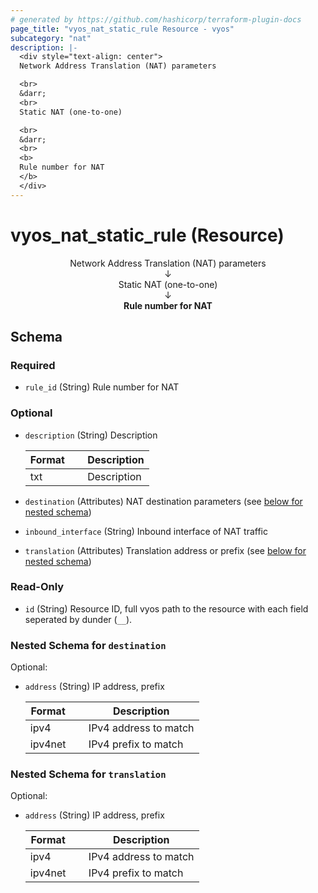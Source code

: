 ```yaml
---
# generated by https://github.com/hashicorp/terraform-plugin-docs
page_title: "vyos_nat_static_rule Resource - vyos"
subcategory: "nat"
description: |-
  <div style="text-align: center">
  Network Address Translation (NAT) parameters

  <br>
  &darr;
  <br>
  Static NAT (one-to-one)

  <br>
  &darr;
  <br>
  <b>
  Rule number for NAT
  </b>
  </div>
---
```


# vyos_nat_static_rule (Resource)

<div style="text-align: center">
Network Address Translation (NAT) parameters

<br>
&darr;
<br>
Static NAT (one-to-one)

<br>
&darr;
<br>
<b>
Rule number for NAT
</b>
</div>



<!-- schema generated by tfplugindocs -->
## Schema

### Required

- `rule_id` (String) Rule number for NAT

### Optional

- `description` (String) Description

    |  Format  &emsp;|  Description  |
    |----------------|---------------|
    |  txt     &emsp;|  Description  |
- `destination` (Attributes) NAT destination parameters (see [below for nested schema](#nestedatt--destination))
- `inbound_interface` (String) Inbound interface of NAT traffic
- `translation` (Attributes) Translation address or prefix (see [below for nested schema](#nestedatt--translation))

### Read-Only

- `id` (String) Resource ID, full vyos path to the resource with each field seperated by dunder (`__`).

<a id="nestedatt--destination"></a>
### Nested Schema for `destination`

Optional:

- `address` (String) IP address, prefix

    |  Format   &emsp;|  Description            |
    |-----------------|-------------------------|
    |  ipv4     &emsp;|  IPv4 address to match  |
    |  ipv4net  &emsp;|  IPv4 prefix to match   |


<a id="nestedatt--translation"></a>
### Nested Schema for `translation`

Optional:

- `address` (String) IP address, prefix

    |  Format   &emsp;|  Description            |
    |-----------------|-------------------------|
    |  ipv4     &emsp;|  IPv4 address to match  |
    |  ipv4net  &emsp;|  IPv4 prefix to match   |
